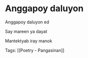 # Anggapoy daluyon

Anggapoy daluyon ed

Say mareen ya dayat

Mantektyab iray manok

Tags: [[Poetry - Pangasinan]]

